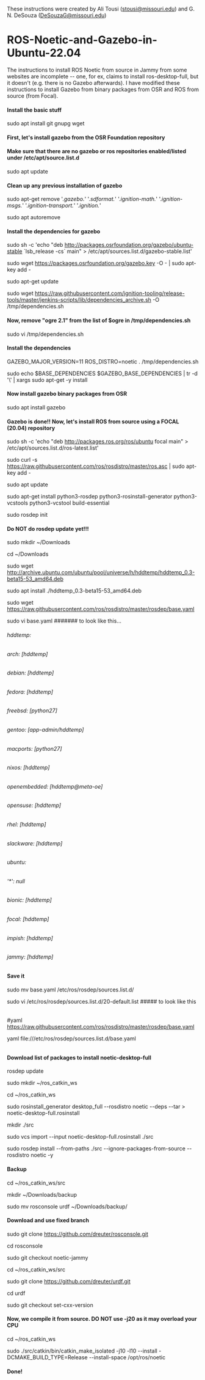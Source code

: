 
These instructions were created by Ali Tousi (stousi@missouri.edu) and G. N. DeSouza (DeSouzaG@missouri.edu)

# ROS-Noetic-and-Gazebo-in-Ubuntu-22.04
The instructions to install ROS Noetic from source in Jammy from some websites are incomplete -- one, for ex, claims to install ros-desktop-full, but it doesn't (e.g. there is no Gazebo afterwards). I have modified these instructions to install Gazebo from binary packages from OSR and ROS from source (from Focal). 



#### Install the basic stuff
sudo apt install git gnupg wget



#### First, let's install gazebo from the OSR Foundation repository
#### Make sure that there are no gazebo or ros repositories enabled/listed  under /etc/apt/source.list.d
sudo apt update

#### Clean up any previous installation of gazebo
sudo apt-get remove '.*gazebo.*' '.*sdformat.*' '.*ignition-math.*' '.*ignition-msgs.*' '.*ignition-transport.*' '.*ignition.*'

sudo apt autoremove


#### Install the dependencies for gazebo
sudo sh -c 'echo "deb http://packages.osrfoundation.org/gazebo/ubuntu-stable \`lsb_release -cs\` main" > /etc/apt/sources.list.d/gazebo-stable.list'

sudo wget https://packages.osrfoundation.org/gazebo.key -O - | sudo apt-key add -

sudo apt-get update

sudo wget https://raw.githubusercontent.com/ignition-tooling/release-tools/master/jenkins-scripts/lib/dependencies_archive.sh -O /tmp/dependencies.sh


#### Now, remove "ogre 2.1" from the list of $ogre in /tmp/dependencies.sh
sudo vi /tmp/dependencies.sh


#### Install the dependencies
GAZEBO_MAJOR_VERSION=11  ROS_DISTRO=noetic . /tmp/dependencies.sh

sudo echo $BASE_DEPENDENCIES $GAZEBO_BASE_DEPENDENCIES | tr -d '\\' | xargs sudo apt-get -y install


#### Now install gazebo binary packages from OSR
sudo apt install gazebo




####  Gazebo is done!! Now, let's install ROS from source using a FOCAL (20.04) repository
sudo sh -c 'echo "deb http://packages.ros.org/ros/ubuntu focal main" > /etc/apt/sources.list.d/ros-latest.list' 

sudo curl -s https://raw.githubusercontent.com/ros/rosdistro/master/ros.asc | sudo apt-key add -

sudo apt update 


sudo apt-get install python3-rosdep python3-rosinstall-generator python3-vcstools python3-vcstool build-essential

sudo rosdep init
####  Do NOT do rosdep update yet!!!

sudo mkdir ~/Downloads

cd ~/Downloads

sudo wget http://archive.ubuntu.com/ubuntu/pool/universe/h/hddtemp/hddtemp_0.3-beta15-53_amd64.deb

sudo apt install ./hddtemp_0.3-beta15-53_amd64.deb

sudo wget https://raw.githubusercontent.com/ros/rosdistro/master/rosdep/base.yaml

sudo vi base.yaml  #######    to look like this...



###### hddtemp:
######  arch: [hddtemp]  
######  debian: [hddtemp]
######  fedora: [hddtemp]
######  freebsd: [python27]
######  gentoo: [app-admin/hddtemp]
######  macports: [python27]  
######  nixos: [hddtemp]  
######  openembedded: [hddtemp@meta-oe]  
######  opensuse: [hddtemp]  
######  rhel: [hddtemp]  
######  slackware: [hddtemp]  
######  ubuntu: 
######    '*': null   
######    bionic: [hddtemp]    
######    focal: [hddtemp]    
######    impish: [hddtemp]    
######    jammy: [hddtemp]
    


####  Save it
sudo mv base.yaml /etc/ros/rosdep/sources.list.d/

sudo vi /etc/ros/rosdep/sources.list.d/20-default.list    #####   to look like this


######
#yaml https://raw.githubusercontent.com/ros/rosdistro/master/rosdep/base.yaml

yaml file:///etc/ros/rosdep/sources.list.d/base.yaml
######


#### Download list of packages to install noetic-desktop-full
rosdep update

sudo mkdir ~/ros_catkin_ws

cd ~/ros_catkin_ws

sudo rosinstall_generator desktop_full --rosdistro noetic --deps --tar > noetic-desktop-full.rosinstall

mkdir ./src

sudo vcs import --input noetic-desktop-full.rosinstall ./src

sudo rosdep install --from-paths ./src --ignore-packages-from-source --rosdistro noetic -y

#### Backup
cd ~/ros_catkin_ws/src

mkdir ~/Downloads/backup

sudo mv rosconsole urdf ~/Downloads/backup/

#### Download and use fixed branch
sudo git clone https://github.com/dreuter/rosconsole.git

cd rosconsole

sudo git checkout noetic-jammy

cd ~/ros_catkin_ws/src

sudo git clone https://github.com/dreuter/urdf.git

cd urdf

sudo git checkout set-cxx-version


#### Now, we compile it from source.  DO NOT use -j20 as it may overload your CPU
cd ~/ros_catkin_ws

sudo ./src/catkin/bin/catkin_make_isolated -j10 -l10 --install -DCMAKE_BUILD_TYPE=Release --install-space /opt/ros/noetic 

#### Done!
